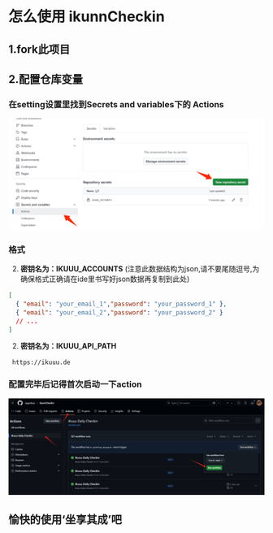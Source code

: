 # 怎么使用 ikunnCheckin

## 1.fork此项目

## 2.配置仓库变量
### 在setting设置里找到Secrets and variables下的 Actions
![alt text](./imgs/setting.png)
### 格式
   2. **密钥名为：IKUUU_ACCOUNTS** (注意此数据结构为json,请不要尾随逗号,为确保格式正确请在ide里书写好json数据再复制到此处)
  ```json
  [
    { "email": "your_email_1","password": "your_password_1" },
    { "email": "your_email_2","password": "your_password_2" }
    // ...
  ]
  ```
   2. **密钥名为：IKUUU_API_PATH**
  ```plain
   https://ikuuu.de
  ```
### 配置完毕后记得首次启动一下action
![alt text](./imgs/action.png)

## 愉快的使用‘坐享其成’吧
